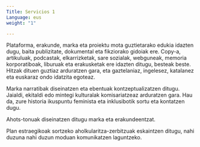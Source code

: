```yaml
---
Title: Servicios 1
Language: eus
weight: "1"

---
```

Plataforma, erakunde, marka eta proiektu mota guztietarako edukia idazten dugu, baita publizitate, dokumental eta fikziorako gidoiak ere. Copy-a, artikuluak, podcastak, elkarrizketak, sare sozialak, webguneak, memoria korporatiboak, liburuak eta erakusketak ere idazten ditugu, besteak beste. Hitzak dituen guztiaz arduratzen gara, eta gaztelaniaz, ingelesez, katalanez eta euskaraz ondo idatzita egoteaz.

Marka narratibak diseinatzen eta ebentuak kontzeptualizatzen ditugu. Jaialdi, ekitaldi edo mintegi kulturalak komisariatzeaz arduratzen gara. Hau da, zure historia ikuspuntu feminista eta inklusibotik sortu eta kontatzen dugu.

Ahots-tonuak diseinatzen ditugu marka eta erakundeentzat.

Plan estraegikoak sortzeko aholkularitza-zerbitzuak eskaintzen ditugu, nahi duzuna nahi duzun moduan komunikatzen laguntzeko.
